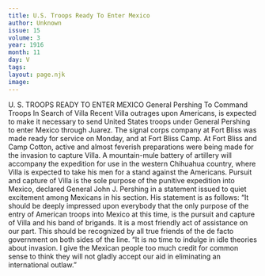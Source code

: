 ```yaml
---
title: U.S. Troops Ready To Enter Mexico
author: Unknown
issue: 15
volume: 3
year: 1916
month: 11
day: V
tags:
layout: page.njk
image:
---
```

U. S. TROOPS READY TO ENTER MEXICO    General Pershing To Command Troops In Search of Villa Recent Villa       outrages upon Americans, is expected to make it necessary to send United States troops under General Pershing to enter Mexico through Juarez.       The signal corps company at Fort Bliss was made ready for service on Monday, and at Fort Bliss Camp. At Fort Bliss and Camp Cotton, active and almost feverish preparations were being made for the invasion to capture Villa. A mountain-mule battery of artillery will accompany the expedition for use in the western Chihuahua country, where Villa is expected to take his men for a stand against the Americans.       Pursuit and capture of Villa is the sole purpose of the punitive expedition into Mexico, declared General John J. Pershing in a statement issued to quiet excitement among Mexicans in his section. His statement is as follows:       “It should be deeply impressed upon everybody that the only purpose of the entry of American troops into Mexico at this time, is the pursuit and capture of Villa and his band of brigands. It is a most friendly act of assistance on our part. This should be recognized by all true friends of the de facto government on both sides of the line.       “It is no time to indulge in idle theories about invasion. I give the Mexican people too much credit for common sense to think they will not gladly accept our aid in eliminating an international outlaw.” 


